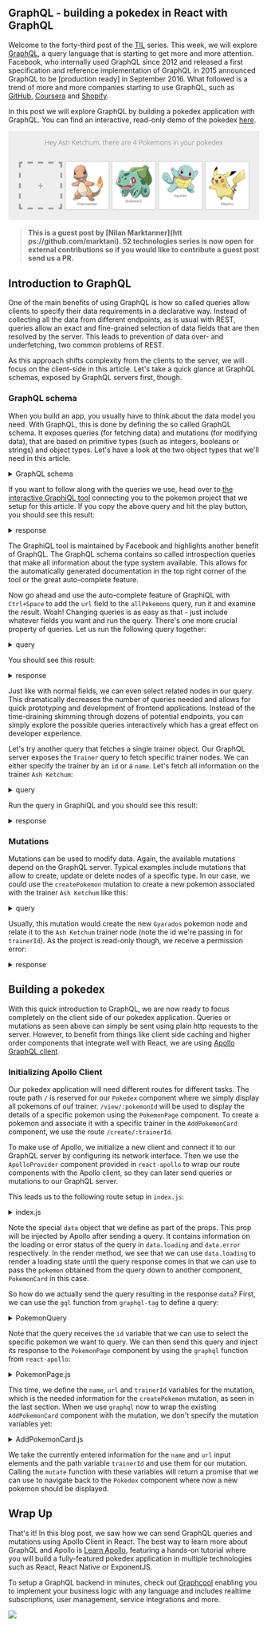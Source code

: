 GraphQL - building a pokedex in React with GraphQL
-----

Welcome to the forty-third post of the [TIL](https://github.com/snafis/TIL) series. This week, we will explore [GraphQL](http://graphql.org), a query language that is starting to get more and more attention. Facebook, who internally used GraphQL since 2012 and released a first specification and reference implementation of GraphQL in 2015 announced GraphQL to be [production ready] in September 2016. What followed is a trend of more and more companies starting to use GraphQL, such as [GitHub](https://youtu.be/hT-4pVmkGt0), [Coursera](https://youtu.be/JC-UJwBKc2Y) and [Shopify](https://youtu.be/Wlu_PWCjc6Y).

In this post we will explore GraphQL by building a pokedex application with GraphQL. You can find an interactive, read-only demo of the pokedex [here](http://demo.learnapollo.com).

![](./images/pokedex.png)

> **This is a guest post by [Nilan Marktanner](htt ps://github.com/marktani). 52 technologies series is now open for external contributions so if you would like to contribute a guest post send us a PR.**

## Introduction to GraphQL

One of the main benefits of using GraphQL is how so called queries allow clients to specify their data requirements in a declarative way. Instead of collecting all the data from different endpoints, as is usual with REST, queries allow an exact and fine-grained selection of data fields that are then resolved by the server. This leads to prevention of data over- and underfetching, two common problems of REST.

As this approach shifts complexity from the clients to the server, we will focus on the client-side in this article. Let's take a quick glance at GraphQL schemas, exposed by GraphQL servers first, though.

### GraphQL schema

When you build an app, you usually have to think about the data model you need. With GraphQL, this is done by defining the so called GraphQL schema. It exposes queries (for fetching data) and mutations (for modifying data), that are based on primitive types (such as integers, booleans or strings) and object types. Let's have a look at the two object types that we'll need in this article.

<details>
<summary>GraphQL schema</summary>
```idl
type Trainer {
  id: String!
  name: String!
  ownedPokemons: [Pokemon]
}

type Pokemon {
  id: String!
  url: String!
  name: String!
  trainer: Trainer
}
```
</details>

### Queries

In our pokedex application, we'll display pokemons that have a `name` and a `url` and are related to the trainer that owns them. A trainer has a `name` and a list of owned pokemons. Both types have the required `id` field (denoted by the `!` in `String!`) that is used to identify different nodes. A node is a data item in our data graph.

These types will then be used by the GraphQL server to expose different queries and mutation. Let's explore common choices for those! One of them is a query that simply returns all nodes of a specific type, in our case that could be the `allPokemons` query. We can use it like this:

<details>
<summary>query</summary>
```graphql
query {
  allPokemons {
    id
    name
  }
}
```
</details>

If you want to follow along with the queries we use, head over to [the interactive GraphiQL tool](https://api.graph.cool/simple/v1/ciwjew0qz0l8d0122v7smvmxu) connecting you to the pokemon project that we setup for this article. If you copy the above query and hit the play button, you should see this result:

<details>
<summary>response</summary>
```json
{
  "data": {
    "allPokemons": [
      {
        "id": "ciwnmyvxn94uo0161477dicbm",
        "name": "Pikachu"
      },
      {
        "id": "ciwnmzhwn953o0161h7vwlhdw",
        "name": "Squirtle"
      },
      {
        "id": "ciwnn0kxq95oy0161ib2wu50g",
        "name": "Bulbasaur"
      },
      {
        "id": "ciwnn11i1960l0161861mxdc1",
        "name": "Charmander"
      }
    ]
  }
}
```
</details>

The GraphiQL tool is maintained by Facebook and highlights another benefit of GraphQL. The GraphQL schema contains so called introspection queries that make all information about the type system available. This allows for the automatically generated documentation in the top right corner of the tool or the great auto-complete feature.

Now go ahead and use the auto-complete feature of GraphiQL with `Ctrl+Space` to add the `url` field to the `allPokemons` query, run it and examine the result. Woah! Changing queries is as easy as that - just include whatever fields you want and run the query. There's one more crucial property of queries. Let us run the following query together:

<details>
<summary>query</summary>
```graphql
query {
  allPokemons {
    id
    name
    trainer {
      name
    }
  }
}
```
</details>

You should see this result:

<details>
<summary>response</summary>
```json
{
  "data": {
    "allPokemons": [
      {
        "id": "ciwnmyvxn94uo0161477dicbm",
        "name": "Pikachu",
        "trainer": {
          "name": "Ash Ketchum"
        }
      },
      {
        "id": "ciwnmzhwn953o0161h7vwlhdw",
        "name": "Squirtle",
        "trainer": {
          "name": "Ash Ketchum"
        }
      },
      {
        "id": "ciwnn0kxq95oy0161ib2wu50g",
        "name": "Bulbasaur",
        "trainer": {
          "name": "Ash Ketchum"
        }
      },
      {
        "id": "ciwnn11i1960l0161861mxdc1",
        "name": "Charmander",
        "trainer": {
          "name": "Ash Ketchum"
        }
      }
    ]
  }
}
```
</details>

Just like with normal fields, we can even select related nodes in our query. This dramatically decreases the number of queries needed and allows for quick prototyping and development of frontend applications. Instead of the time-draining skimming through dozens of potential endpoints, you can simply explore the possible queries interactively which has a great effect on developer experience.

Let's try another query that fetches a single trainer object. Our GraphQL server exposes the `Trainer` query to fetch specific trainer nodes. We can either specify the trainer by an `id` or a `name`. Let's fetch all information on the trainer `Ash Ketchum`:

<details>
<summary>query</summary>
```graphql
query {
  Trainer(name: "Ash Ketchum") {
    id
    name
    ownedPokemons {
      name
    }
  }
}
```
</details>

Run the query in GraphiQL and you should see this result:

<details>
<summary>response</summary>
```json
{
  "data": {
    "Trainer": {
      "id": "ciwnmyn2a9ayt0175axsnyux1",
      "name": "Ash Ketchum",
      "ownedPokemons": [
        {
          "name": "Pikachu"
        },
        {
          "name": "Squirtle"
        },
        {
          "name": "Bulbasaur"
        },
        {
          "name": "Charmander"
        }
      ]
    }
  }
}
```
</details>

### Mutations

Mutations can be used to modify data. Again, the available mutations depend on the GraphQL server. Typical examples include mutations that allow to create, update or delete nodes of a specific type. In our case, we could use the `createPokemon` mutation to create a new pokemon associated with the trainer `Ash Ketchum` like this:

<details>
<summary>query</summary>
```graphql
mutation {
  createPokemon(
    name: "Gyarados"
    url: "http://cdn.bulbagarden.net/upload/thumb/4/41/130Gyarados.png/600px-130Gyarados.png"
    trainerId: "ciwnmyn2a9ayt0175axsnyux1"
  ) {
    id
  }
}
```
</details>

Usually, this mutation would create the new `Gyarados` pokemon node and relate it to the `Ash Ketchum` trainer node (note the id we're passing in for `trainerId`). As the project is read-only though, we receive a permission error:

<details>
<summary>response</summary>
```json
{
  "data": {
    "createPokemon": null
  },
  "errors": [
    {
      "locations": [
        {
          "line": 12,
          "column": 3
        }
      ],
      "path": [
        "createPokemon"
      ],
      "code": 3008,
      "message": "Insufficient permissions for this mutation",
      "requestId": "cix3dug8buz0h0178nd376peo"
    }
  ]
}
```
</details>

## Building a pokedex

With this quick introduction to GraphQL, we are now ready to focus completely on the client side of our pokedex application.
Queries or mutations as seen above can simply be sent using plain http requests to the server. However, to benefit from things like client side caching and higher order components that integrate well with React, we are using [Apollo GraphQL client](http://dev.apollodata.com).

### Initializing Apollo Client

Our pokedex application will need different routes for different tasks. The route path `/` is reserved for our `Pokedex` component where we simply display all pokemons of ouf trainer. `/view/:pokemonId` will be used to display the details of a specific pokemon using the `PokemonPage` component. To create a pokemon and associate it with a specific trainer in the `AddPokemonCard` component, we use the route `/create/:trainerId`.

To make use of Apollo, we initialize a new client and connect it to our GraphQL server by configuring its network interface. Then we use the `ApolloProvider` component provided in `react-apollo` to wrap our route components with the Apollo client, so they can later send queries or mutations to our GraphQL server.

This leads us to the following route setup in `index.js`:

<details>
<summary>index.js</summary>
```js
import React from 'react'
import ReactDOM from 'react-dom'
import Pokedex from './components/Pokedex'
import PokemonPage from './components/PokemonPage'
import AddPokemonCard from './components/AddPokemonCard'
import { Router, Route, browserHistory } from 'react-router'
import ApolloClient, { createNetworkInterface } from 'apollo-client'
import { ApolloProvider } from 'react-apollo'
import 'tachyons'
import './index.css'

const client = new ApolloClient({
  networkInterface: createNetworkInterface({ uri: 'https://api.graph.cool/simple/v1/ciwjew0qz0l8d0122v7smvmxu'}),
  dataIdFromObject: o => o.id
})

ReactDOM.render((
  <ApolloProvider client={client}>
    <Router history={browserHistory}>
      <Route path='/' component={Pokedex} />
      <Route path='/view/:pokemonId' component={PokemonPage} />
      <Route path='/create/:trainerId' component={AddPokemonCard} />
    </Router>
  </ApolloProvider>
  ),
  document.getElementById('root')
)
```
</details>

We use the function `dataIdFromObject` to define how a node can be identified. In our case, all nodes have a unique `id` field so we can use it for this purpose.

### Sending queries

![](./images/pokemonpage.png)

Let's have a closer look at the `PokemonPage` component now, where we display details of a specific pokemon.

<details>
<summary>PokemonPage.js</summary>
```js
import React from 'react'
import { withRouter } from 'react-router'
import { graphql } from 'react-apollo'
import gql from 'graphql-tag'

import PokemonCard from './PokemonCard'

class PokemonPage extends React.Component {

  static propTypes = {
    data: React.PropTypes.shape({
      loading: React.PropTypes.bool,
      error: React.PropTypes.object,
      Pokemon: React.PropTypes.object,
    }).isRequired,
    router: React.PropTypes.object.isRequired,
    params: React.PropTypes.object.isRequired,
  }

  render () {
    if (this.props.data.loading) {
      return (<div>Loading</div>)
    }

    if (this.props.data.error) {
      console.log(this.props.data.error)
      return (<div>An unexpexted error occured</div>)
    }

    return (
      <div>
        <PokemonCard pokemon={this.props.data.Pokemon} handleCancel={this.goBack}/>
      </div>
    )
  }

  goBack = () => {
    this.props.router.replace('/')
  }
}
```
</details>

Note the special `data` object that we define as part of the props. This prop will be injected by Apollo after sending a query. It contains information on the loading or error status of the query in `data.loading` and `data.error` respectively. In the render method, we see that we can use `data.loading` to render a loading state until the query response comes in that we can use to pass the `pokemon` obtained from the query down to another component, `PokemonCard` in this case.

So how do we actually send the query resulting in the response `data`? First, we can use the `gql` function from `graphql-tag` to define a query:

<details>
<summary>PokemonQuery</summary>
```js
const PokemonQuery = gql`query PokemonQuery($id: ID!) {
    Pokemon(id: $id) {
      id
      url
      name
    }
  }
`
```
</details>

Note that the query receives the `id` variable that we can use to select the specific pokemon we want to query.
We can then send this query and inject its response to the `PokemonPage` component by using the `graphql` function from `react-apollo`:

<details>
<summary>PokemonPage.js</summary>
```js
const PokemonPageWithData = graphql(PokemonQuery, {
  options: (ownProps) => ({
      variables: {
        id: ownProps.params.pokemonId
      }
    })
  }
)(withRouter(PokemonPage))

export default PokemonPageWithData
```
</details>

Note how we can access the router parameters with `ownProps.params` to use the path variable as the `id` variable for our `PokemonQuery`.

### Sending mutations

![](./images/addpokemon.png)

Let's see how we can use mutations with Apollo Client by looking a the `AddPokemonCard` component. Again, we can define the mutation with `gql`:

<details>
<summary>createPokemonMutation</summary>
```js
const createPokemonMutation = gql`
  mutation createPokemon($name: String!, $url: String!, $trainerId: ID) {
    createPokemon(name: $name, url: $url, trainerId: $trainerId) {
      trainer {
        id
        ownedPokemons {
          id
        }
      }
    }
  }
`
```
</details>

This time, we define the `name`, `url` and `trainerId` variables for the mutation, which is the needed information for the `createPokemon` mutation, as seen in the last section. When we use `graphql` now to wrap the existing `AddPokemonCard` component with the mutation, we don't specify the mutation variables yet:

<details>
<summary>AddPokemonCard.js</summary>
```js
const AddPokemonCardWithMutation = graphql(createPokemonMutation)(withRouter(AddPokemonCard))

export default AddPokemonCardWithMutation
```
</details>

Instead of injecting a `data` prop as before, wrapping mutations will inject a `mutate` prop that can be used to actually fire the mutation. We can see that in the `handleSave` function of the `AddPokemonCard` component:

<details>
<summary>AddPokemonCard.js</summary>
```js
handleSave = () => {
  const {name, url} = this.state
  const trainerId = this.props.params.trainerId
  this.props.mutate({variables: {name, url, trainerId}})
    .then(() => {
      this.props.router.replace('/')
    })
}
```
</details>

We take the currently entered information for the `name` and `url` input elements and the path variable `trainerId` and use them for our mutation. Calling the `mutate` function with these variables will return a promise that we can use to navigate back to the `Pokedex` component where now a new pokemon should be displayed.

## Wrap Up

That's it! In this blog post, we saw how we can send GraphQL queries and mutations using Apollo Client in React. The best way to learn more about GraphQL and Apollo is [Learn Apollo](https://learnapollo.com), featuring a hands-on tutorial where you will build a fully-featured pokedex application in multiple technologies such as React, React Native or ExponentJS.

To setup a GraphQL backend in minutes, check out [Graphcool](https://graph.cool) enabling you to implement your business logic with any language and includes realtime subscriptions, user management, service integrations and more.

[![](http://i.imgur.com/FxHTGm4.png)](https://www.youtube.com/watch?v=wSkZFfuAToM)
